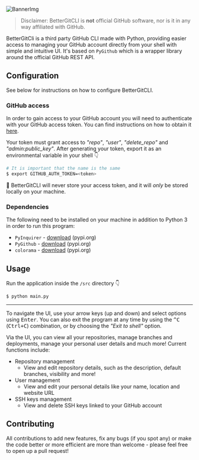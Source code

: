 ![BannerImg](https://user-images.githubusercontent.com/43642399/108777456-bab79800-755b-11eb-8325-7904e0face0f.png)

> Disclaimer: BetterGitCLI is **not** official GitHub software, nor is it in any way affiliated with GitHub.

BetterGitCli is a third party GitHub CLI made with Python, providing easier access to managing your
GitHub account directly from your shell with simple and intuitive UI. It's based on `PyGithub` which is a wrapper library around the official GitHub REST API.

## Configuration

See below for instructions on how to configure BetterGitCLI.

### GitHub access

In order to gain access to your GitHub account you will need to authenticate with your GitHub access token. You can find instructions
on how to obtain it [here](https://docs.github.com/en/github/authenticating-to-github/creating-a-personal-access-token).

Your token must grant access to _"repo"_, _"user"_, _"delete_repo"_ and _"admin:public_key"_. After generating
your token, export it as an environmental variable in your shell :point_down:

```bash
# It is important that the name is the same
$ export GITHUB_AUTH_TOKEN=<token>
```

:rotating_light: BetterGitCLI will never store your access token, and it will *only* be stored locally on your machine.

### Dependencies

The following need to be installed on your machine in addition to Python 3 in order to run this program:

- `PyInquirer` - [download](https://pypi.org/project/PyInquirer/) (pypi.org)
- `PyGithub` - [download](https://pypi.org/project/PyGithub/) (pypi.org)
- `colorama` - [download](https://pypi.org/project/colorama/) (pypi.org)

## Usage

Run the application inside the `/src` directory :point_down:

```bash
$ python main.py
```

---

To navigate the UI, use your arrow keys (up and down) and select options
using <kbd>Enter</kbd>. You can also exit the program at any time by using the <kbd>^C</kbd> (<kbd>Ctrl+C</kbd>) combination,
or by choosing the _"Exit to shell"_ option.

Via the UI, you can view all your repositories, manage branches and deployments, manage your
personal user details and much more! Current functions include:

- Repository management
    - View and edit repository details, such as the description, default branches, visibility and more!
- User management
    - View and edit your personal details like your name, location and website URL
- SSH keys management
    - View and delete SSH keys linked to your GitHub account

## Contributing

All contributions to add new features, fix any bugs (if you spot any) or make the code better or more efficient
are more than welcome - please feel free to open up a pull request!
